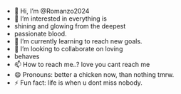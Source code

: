 - 👋 Hi, I’m @Romanzo2024
- 👀 I’m interested in everything is
- shining and glowing from the deepest
- passionate blood.
- 🌱 I’m currently learning to reach new goals.
- 💞️ I’m looking to collaborate on loving
- behaves
- 📫 How to reach me..? love you cant reach me
- 😄 Pronouns: better a chicken now, than nothing tmrw.
- ⚡ Fun fact: life is when u dont miss nobody.

<!---
Romanzo2024/Romanzo2024 is a ✨ special ✨ repository because its `README.md` (this file) appears on your GitHub profile.
You can click the Preview link t look at your changes.
--->
